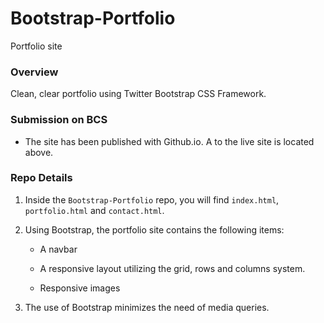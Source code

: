 # Bootstrap-Portfolio
Portfolio site

### Overview

Clean, clear portfolio using Twitter Bootstrap CSS Framework.


### Submission on BCS

* The site has been published with Github.io.  A to the live site is located above.

### Repo Details 

1. Inside the `Bootstrap-Portfolio` repo, you will find `index.html`, `portfolio.html` and `contact.html`.

2. Using Bootstrap, the portfolio site contains the following items:

   * A navbar

   * A responsive layout utilizing the grid, rows and columns system.

   * Responsive images

3. The use of Bootstrap minimizes the need of media queries.